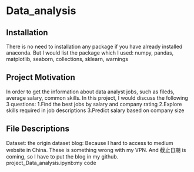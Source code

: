 # Data_analysis

## Installation
There is no need to installation any package if you have already installed anaconda.
But I would list the package which I used:
numpy, pandas, matplotlib, seaborn, collections, sklearn, warnings

## Project Motivation
In order to get the information about data analyst jobs, such as fileds, average salary, common skills.
In this project, I would discuss the following 3 questions:
1.Find the best jobs by salary and company rating
2.Explore skills required in job descriptions
3.Predict salary based on company size

## File Descriptions
Dataset: the origin dataset
blog: Because I hard to access to medium website in China. These is something wrong with my VPN. And 截止日期 is coming, so I have to put the blog in my github.
project_Data_analysis.ipynb:my code

## 